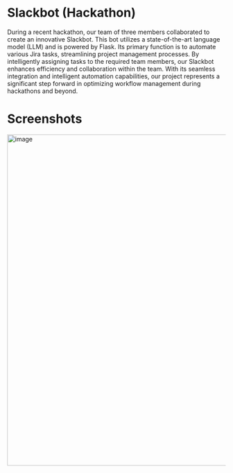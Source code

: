 # Slackbot (Hackathon)

During a recent hackathon, our team of three members collaborated to create an innovative Slackbot. This bot utilizes a state-of-the-art language model (LLM) and is powered by Flask. Its primary function is to automate various Jira tasks, streamlining project management processes. By intelligently assigning tasks to the required team members, our Slackbot enhances efficiency and collaboration within the team. With its seamless integration and intelligent automation capabilities, our project represents a significant step forward in optimizing workflow management during hackathons and beyond.

# Screenshots

<img width="764" alt="image" src="https://github.com/dharanchit/slackbot/assets/42403942/ca1c8d03-9c98-4fa3-91b9-5efc3b668dc1">
